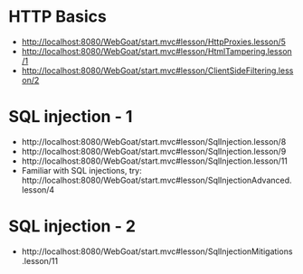 # HTTP Basics

- <a href="http://localhost:8080/WebGoat/start.mvc#lesson/HttpProxies.lesson/5" target="_blank">http://localhost:8080/WebGoat/start.mvc#lesson/HttpProxies.lesson/5</a>
- <a href="http://localhost:8080/WebGoat/start.mvc#lesson/HtmlTampering.lesson/1" target="_blank">http://localhost:8080/WebGoat/start.mvc#lesson/HtmlTampering.lesson/1</a>
- <a href="http://localhost:8080/WebGoat/start.mvc#lesson/HtmlTampering.lesson/1" target="_blank">http://localhost:8080/WebGoat/start.mvc#lesson/ClientSideFiltering.lesson/2</a>

# SQL injection - 1

- http://localhost:8080/WebGoat/start.mvc#lesson/SqlInjection.lesson/8
- http://localhost:8080/WebGoat/start.mvc#lesson/SqlInjection.lesson/9
- http://localhost:8080/WebGoat/start.mvc#lesson/SqlInjection.lesson/11
- Familiar with SQL injections, try: http://localhost:8080/WebGoat/start.mvc#lesson/SqlInjectionAdvanced.lesson/4

# SQL injection - 2

- http://localhost:8080/WebGoat/start.mvc#lesson/SqlInjectionMitigations.lesson/11

# 
